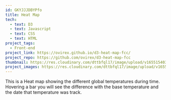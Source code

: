 ```yaml
---
id: GKYJJJDBYPfo
title: Heat Map
tech:
  - text: D3
  - text: Javascript
  - text: CSS
  - text: HTML
project_tags:
  - Front-end
project_link: https://ovirex.github.io/d3-heat-map-fcc/
project_repo: https://github.com/ovirex/d3-heat-map-fcc
thumbnail: https://res.cloudinary.com/dttbfql17/image/upload/v1655154037/d3-heat-map-fcc/heat-map_qen0cf.gif
project_images: https://res.cloudinary.com/dttbfql17/image/upload/v1655154037/d3-heat-map-fcc/heat-map_qen0cf.gif
---
```

This is a Heat map showing the different global temperatures during time. Hovering a bar you will see the difference with the base temperature and the date that temperature was track.